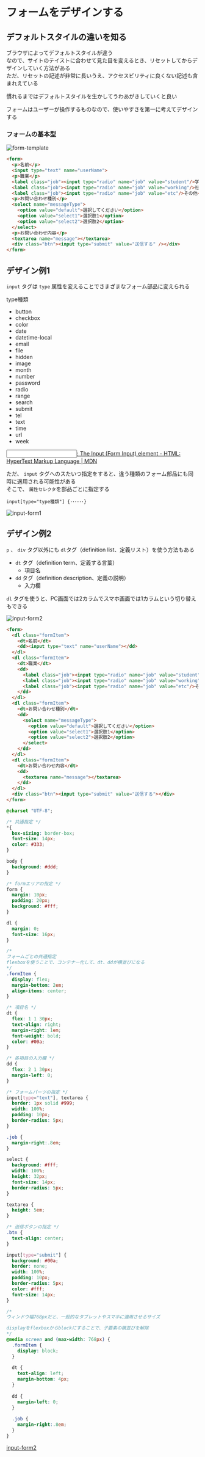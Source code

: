 # フォームをデザインする

## デフォルトスタイルの違いを知る

ブラウザによってデフォルトスタイルが違う  
なので、サイトのテイストに合わせて見た目を変えるとき、リセットしてからデザインしていく方法がある  
ただ、リセットの記述が非常に長いうえ、アクセスビリティに良くない記述も含まれえている

慣れるまではデフォルトスタイルを生かしてうわあがきしていくと良い

フォームはユーザーが操作するものなので、使いやすさを第一に考えてデザインする

### フォームの基本型

![form-template](./img/form-template.png)

```html
<form>
  <p>名前</p>
  <input type="text" name="userName"> 
  <p>職業</p>
  <label class="job"><input type="radio" name="job" value="student"/>学生</label>
  <label class="job"><input type="radio" name="job" value="working"/>社会人</label>
  <label class="job"><input type="radio" name="job" value="etc"/>その他</label>
  <p>お問い合わせ種別</p>
  <select name="messageType">
    <option value="default">選択してください</option>
    <option value="select1">選択肢1</option>
    <option value="select2">選択肢2</option>
  </select>
  <p>お問い合わせ内容</p>
  <textarea name="message"></textarea>
  <div class="btn"><input type="submit" value="送信する" /></div>
</form>
```

## デザイン例1

`input` タグは `type` 属性を変えることでさまざまなフォーム部品に変えられる

type種類

- button
- checkbox
- color
- date
- datetime-local
- email
- file
- hidden
- image
- month
- number
- password
- radio
- range
- search
- submit
- tel
- text
- time
- url
- week

[<input>: The Input (Form Input) element - HTML: HyperText Markup Language | MDN](https://developer.mozilla.org/en-US/docs/Web/HTML/Element/input)

ただ、 `input` タグへのスたいつ指定をすると、違う種類のフォーム部品にも同時に適用される可能性がある  
そこで、 `属性セレクタ`を部品ごとに指定する

`input[type="type種類"] {･･････}`

![input-form1](./img/input-form1.png)

## デザイン例2

`p` 、 `div` タグ以外にも `dl`タグ（definition list、定義リスト）を使う方法もある

- `dt` タグ（definition term、定義する言葉）
  - 項目名
- `dd` タグ（definition description、定義の説明）
  - 入力欄

`dl` タグを使うと、PC画面では2カラムでスマホ画面では1カラムという切り替えもできる

![input-form2](./img/input-form2.png)

```html
<form>
  <dl class="formItem">
    <dt>名前</dt>
    <dd><input type="text" name="userName"></dd>
  </dl>
  <dl class="formItem">
    <dt>職業</dt>
    <dd>
      <label class="job"><input type="radio" name="job" value="student"/>学生</label>
      <label class="job"><input type="radio" name="job" value="working"/>社会人</label>
      <label class="job"><input type="radio" name="job" value="etc"/>その他</label>
    </dd>
  </dl>
  <dl class="formItem">
    <dt>お問い合わせ種別</dt>
    <dd>
      <select name="messageType">
        <option value="default">選択してください</option>
        <option value="select1">選択肢1</option>
        <option value="select2">選択肢2</option>
      </select>
    </dd>
  </dl>
  <dl class="formItem">
    <dt>お問い合わせ内容</dt>
    <dd>
      <textarea name="message"></textarea>
    </dd>
  </dl>
  <div class="btn"><input type="submit" value="送信する"></div>
</form>
```

```css
@charset "UTF-8";

/* 共通指定 */
*{
  box-sizing: border-box;
  font-size: 14px;
  color: #333;
}

body {
  background: #ddd;
}

/* formエリアの指定 */
form {
  margin: 10px;
  padding: 20px;
  background: #fff;
}

dl {
  margin: 0;
  font-size: 16px;
}

/*
フォームごとの共通指定
flexboxを使うことで、コンテナー化して、dt、ddが横並びになる
*/
.formItem {
  display: flex;
  margin-bottom: 2em;
  align-items: center;
}

/* 項目名 */
dt {
  flex: 1 1 30px;
  text-align: right;
  margin-right: 1em;
  font-weight: bold;
  color: #00a;
}

/* 各項目の入力欄 */
dd {
  flex: 2 1 30px;
  margin-left: 0;
}

/* フォームパーツの指定 */
input[type="text"], textarea {
  border: 1px solid #999;
  width: 100%;
  padding: 10px;
  border-radius: 5px;
}

.job {
  margin-right:.8em;
}

select {
  background: #fff;
  width: 100%;
  height: 32px;
  font-size: 14px;
  border-radius: 5px;
}

textarea {
  height: 5em;
}

/* 送信ボタンの指定 */
.btn {
  text-align: center;
}

input[type="submit"] {
  background: #00a;
  border: none;
  width: 100%;
  padding: 10px;
  border-radius: 5px;
  color: #fff;
  font-size: 14px;
}

/*
ウィンドウ幅768pxだと、一般的なタブレットやスマホに適用させるサイズ

displayをflexboxからblockにすることで、子要素の横並びを解除
*/
@media screen and (max-width: 768px) {
  .formItem {
    display: block;
  }
  
  dt {
    text-align: left;
    margin-bottom: 4px;
  }
  
  dd {
    margin-left: 0;
  }
  
  .job {
    margin-right:.8em;
  }
}
```

[input-form2](https://codepen.io/camomile_cafe/pen/ExgzJZd)
